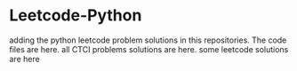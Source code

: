 # Leetcode-Python
adding the python leetcode problem solutions in this repositories. 
The code files are here.
all CTCI problems solutions are here.
some leetcode solutions are here




























































































































































































































































































































































































































































































































































































































































































































































































































































































































































































































































































































































